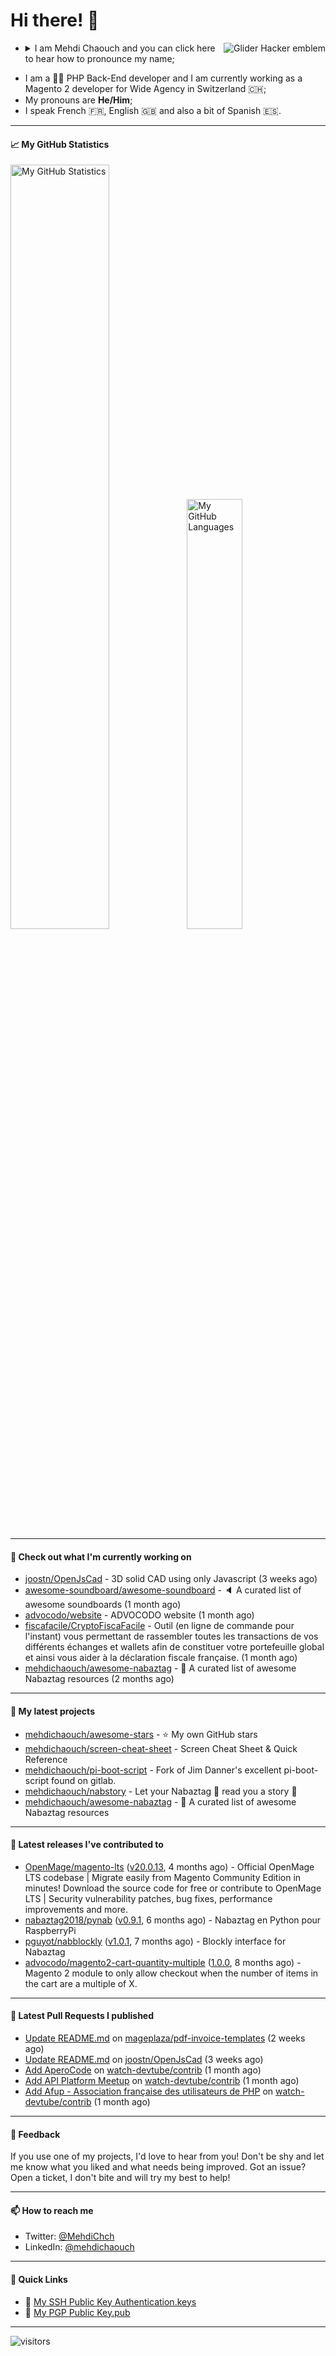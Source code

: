 # Hi there! 👋

<a href="#"><img align="right" title="Glider Hacker emblem" alt="Glider Hacker emblem" src="https://www.mediawiki.org/w/index.php?title=Special:Redirect/file/Glider.svg&width=140&height=140"></a>

- <details>
    <summary>I am Mehdi Chaouch and you can click here to hear how to pronounce my name;</summary>

    https://user-images.githubusercontent.com/861701/137650876-14f45303-cd42-4c4e-a172-a80abc8aa627.mp4
</details>

- I am a 👨‍💻 PHP Back-End developer and I am currently working as a Magento 2 developer for Wide Agency in Switzerland 🇨🇭;
- My pronouns are **He/Him**;
- I speak French 🇫🇷, English 🇬🇧 and also a bit of Spanish 🇪🇸.

---

#### 📈 My GitHub Statistics

<img alt="My GitHub Statistics" src="https://github-readme-stats.vercel.app/api?username=mehdichaouch&show_icons=true&count_private=true&theme=dark&hide_title=false&hide_border=true" width="56%" height="56%" /><img alt="My GitHub Languages" src="https://github-readme-stats.vercel.app/api/top-langs/?username=mehdichaouch&layout=compact&langs_count=10&theme=dark&hide_title=true&hide_border=true" width="42%" height="42%" />

---

#### 👷 Check out what I'm currently working on

- [joostn/OpenJsCad](https://github.com/joostn/OpenJsCad) - 3D solid CAD using only Javascript (3 weeks ago)
- [awesome-soundboard/awesome-soundboard](https://github.com/awesome-soundboard/awesome-soundboard) - 🔈 A curated list of awesome soundboards (1 month ago)
- [advocodo/website](https://github.com/advocodo/website) - ADVOCODO website (1 month ago)
- [fiscafacile/CryptoFiscaFacile](https://github.com/fiscafacile/CryptoFiscaFacile) - Outil (en ligne de commande pour l&#39;instant) vous permettant de rassembler toutes les transactions de vos différents échanges et wallets afin de constituer votre portefeuille global et ainsi vous aider à la déclaration fiscale française. (1 month ago)
- [mehdichaouch/awesome-nabaztag](https://github.com/mehdichaouch/awesome-nabaztag) - 🐰 A curated list of awesome Nabaztag resources (2 months ago)

---

#### 🌱 My latest projects

- [mehdichaouch/awesome-stars](https://github.com/mehdichaouch/awesome-stars) - ⭐ My own GitHub stars
- [mehdichaouch/screen-cheat-sheet](https://github.com/mehdichaouch/screen-cheat-sheet) - Screen Cheat Sheet &amp; Quick Reference
- [mehdichaouch/pi-boot-script](https://github.com/mehdichaouch/pi-boot-script) - Fork of Jim Danner&#39;s excellent pi-boot-script found on gitlab.
- [mehdichaouch/nabstory](https://github.com/mehdichaouch/nabstory) - Let your Nabaztag 🐰 read you a story 📖
- [mehdichaouch/awesome-nabaztag](https://github.com/mehdichaouch/awesome-nabaztag) - 🐰 A curated list of awesome Nabaztag resources

---

#### 🔭 Latest releases I've contributed to

- [OpenMage/magento-lts](https://github.com/OpenMage/magento-lts) ([v20.0.13](https://github.com/OpenMage/magento-lts/releases/tag/v20.0.13), 4 months ago) - Official OpenMage LTS codebase | Migrate easily from Magento Community Edition in minutes! Download the source code for free or contribute to OpenMage LTS | Security vulnerability patches, bug fixes, performance improvements and more.
- [nabaztag2018/pynab](https://github.com/nabaztag2018/pynab) ([v0.9.1](https://github.com/nabaztag2018/pynab/releases/tag/v0.9.1), 6 months ago) - Nabaztag en Python pour RaspberryPi
- [pguyot/nabblockly](https://github.com/pguyot/nabblockly) ([v1.0.1](https://github.com/pguyot/nabblockly/releases/tag/v1.0.1), 7 months ago) - Blockly interface for Nabaztag
- [advocodo/magento2-cart-quantity-multiple](https://github.com/advocodo/magento2-cart-quantity-multiple) ([1.0.0](https://github.com/advocodo/magento2-cart-quantity-multiple/releases/tag/1.0.0), 8 months ago) - Magento 2 module to only allow checkout when the number of items in the cart are a multiple of X.

---

#### 🔨 Latest Pull Requests I published

- [Update README.md](https://github.com/mageplaza/pdf-invoice-templates/pull/31) on [mageplaza/pdf-invoice-templates](https://github.com/mageplaza/pdf-invoice-templates) (2 weeks ago)
- [Update README.md](https://github.com/joostn/OpenJsCad/pull/94) on [joostn/OpenJsCad](https://github.com/joostn/OpenJsCad) (3 weeks ago)
- [Add AperoCode](https://github.com/watch-devtube/contrib/pull/456) on [watch-devtube/contrib](https://github.com/watch-devtube/contrib) (1 month ago)
- [Add API Platform Meetup](https://github.com/watch-devtube/contrib/pull/455) on [watch-devtube/contrib](https://github.com/watch-devtube/contrib) (1 month ago)
- [Add Afup - Association française des utilisateurs de PHP](https://github.com/watch-devtube/contrib/pull/454) on [watch-devtube/contrib](https://github.com/watch-devtube/contrib) (1 month ago)

---

#### 💬 Feedback

If you use one of my projects, I'd love to hear from you! Don't be shy and let me know what you liked
and what needs being improved. Got an issue? Open a ticket, I don't bite and will try my best to help!

---

#### 📫 How to reach me

- Twitter: [@MehdiChch](https://www.twitter.com/MehdiChch/)
- LinkedIn: [@mehdichaouch](https://www.linkedin.com/in/mehdichaouch/)

---

#### 🔗 Quick Links

- 🔐  [My SSH Public Key Authentication.keys](https://github.com/mehdichaouch.keys)
- 🔐  [My PGP Public Key.pub](https://gist.githubusercontent.com/mehdichaouch/mehdichaouch.pub)

---

![visitors](https://visitor-badge.laobi.icu/badge?page_id=mehdichaouch)
